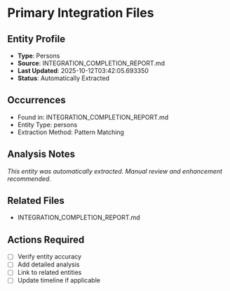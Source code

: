# Primary Integration Files

## Entity Profile
- **Type**: Persons
- **Source**: INTEGRATION_COMPLETION_REPORT.md
- **Last Updated**: 2025-10-12T03:42:05.693350
- **Status**: Automatically Extracted

## Occurrences
- Found in: INTEGRATION_COMPLETION_REPORT.md
- Entity Type: persons
- Extraction Method: Pattern Matching

## Analysis Notes
*This entity was automatically extracted. Manual review and enhancement recommended.*

## Related Files
- INTEGRATION_COMPLETION_REPORT.md

## Actions Required
- [ ] Verify entity accuracy
- [ ] Add detailed analysis
- [ ] Link to related entities
- [ ] Update timeline if applicable

